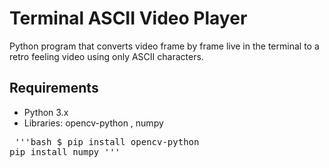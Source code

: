 # Terminal ASCII Video Player

Python program that converts video frame by frame live in the terminal
to a retro feeling video using only ASCII characters.

## Requirements
- Python 3.x
- Libraries: opencv-python , numpy

<pre> '''bash $ pip install opencv-python
pip install numpy '''</pre>
